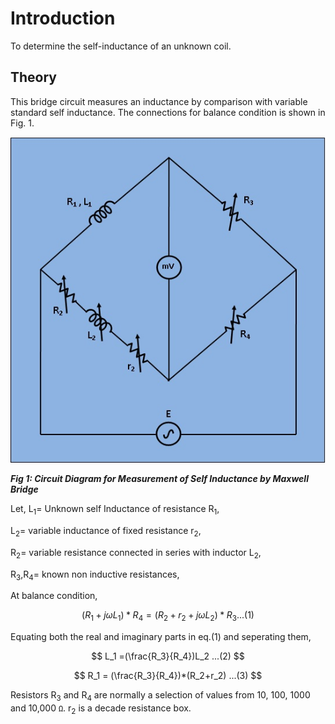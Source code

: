 # Introduction

To determine the self-inductance of an unknown coil. 

## Theory

  This bridge circuit measures an inductance by comparison with variable standard self inductance. The connections for balance condition is shown in Fig. 1.
<p align="center">

![Rm501 Figure](images/maxwellsimu.jpg)

***Fig 1: Circuit Diagram for Measurement of Self Inductance by Maxwell Bridge***
</p>

Let,
L<sub>1</sub>= Unknown self Inductance of resistance R<sub>1</sub>,

L<sub>2</sub>= variable inductance of fixed resistance r<sub>2</sub>,

R<sub>2</sub>= variable resistance connected in series with inductor L<sub>2</sub>,

R<sub>3</sub>,R<sub>4</sub>= known non inductive resistances,

At balance condition, 
<p align="center">
  
$$ (R_1 +j \omega L_1)*R_4 = (R_2 + r_2 + j \omega L_2)*R_3 ...(1) $$
  
<p>
Equating both the real and imaginary parts in eq.(1) and seperating them,

<p align="center">
  
$$ L_1 =(\frac{R_3}{R_4})L_2 ...(2) $$
 </p>
<p align="center">
  
$$ R_1 = (\frac{R_3}{R_4})*(R_2+r_2) ...(3) $$
  
 </p>

Resistors R<sub>3</sub> and R<sub>4</sub> are normally a selection of values from 10, 100, 1000 and 10,000 `Ω`. r<sub>2</sub> is a decade resistance box.

<script id="MathJax-script" async src="https://cdn.jsdelivr.net/npm/mathjax@3/es5/tex-mml-chtml.js"></script>
